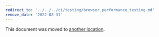 ```yaml
---
redirect_to: '../../../ci/testing/browser_performance_testing.md'
remove_date: '2022-08-31'
---
```


This document was moved to [another location](../../../ci/testing/browser_performance_testing.md).

<!-- This redirect file can be deleted after <2022-09-22>. -->
<!-- Redirects that point to other docs in the same project expire in three months. -->
<!-- Redirects that point to docs in a different project or site (for example, link is not relative and starts with `https:`) expire in one year. -->
<!-- Before deletion, see: https://docs.gitlab.com/ee/development/documentation/redirects.html -->

